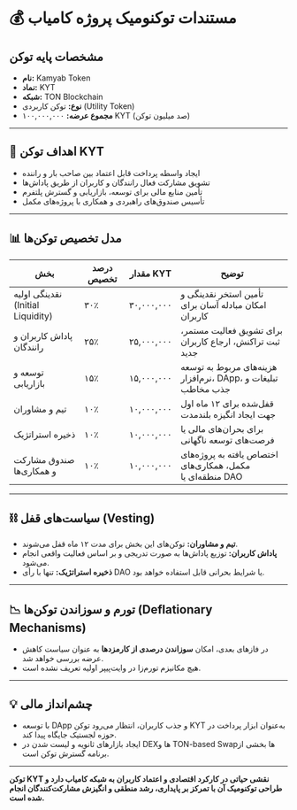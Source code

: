 # 💰 مستندات توکنومیک پروژه کامیاب 

## مشخصات پایه توکن

* **نام:** Kamyab Token
* **نماد:** KYT
* **شبکه:** TON Blockchain
* **نوع:** توکن کاربردی (Utility Token)
* **مجموع عرضه:** ۱۰۰,۰۰۰,۰۰۰ KYT (صد میلیون توکن)

---

## 🎯 اهداف توکن KYT

* ایجاد واسطه پرداخت قابل اعتماد بین صاحب بار و راننده
* تشویق مشارکت فعال رانندگان و کاربران از طریق پاداش‌ها
* تأمین منابع مالی برای توسعه، بازاریابی و گسترش پلتفرم
* تأسیس صندوق‌های راهبردی و همکاری با پروژه‌های مکمل

---

## 📊 مدل تخصیص توکن‌ها

| بخش                               | درصد تخصیص | مقدار KYT  | توضیح                                                         |
| --------------------------------- | ---------- | ---------- | ------------------------------------------------------------- |
| نقدینگی اولیه (Initial Liquidity) | ۳۰٪        | ۳۰,۰۰۰,۰۰۰ | تأمین استخر نقدینگی و امکان مبادله آسان برای کاربران          |
| پاداش کاربران و رانندگان          | ۲۵٪        | ۲۵,۰۰۰,۰۰۰ | برای تشویق فعالیت مستمر، ثبت تراکنش، ارجاع کاربران جدید       |
| توسعه و بازاریابی                 | ۱۵٪        | ۱۵,۰۰۰,۰۰۰ | هزینه‌های مربوط به توسعه نرم‌افزار، DApp، تبلیغات و جذب مخاطب |
| تیم و مشاوران                     | ۱۰٪        | ۱۰,۰۰۰,۰۰۰ | قفل‌شده برای ۱۲ ماه اول جهت ایجاد انگیزه بلندمدت              |
| ذخیره استراتژیک                   | ۱۰٪        | ۱۰,۰۰۰,۰۰۰ | برای بحران‌های مالی یا فرصت‌های توسعه ناگهانی                 |
| صندوق مشارکت و همکاری‌ها          | ۱۰٪        | ۱۰,۰۰۰,۰۰۰ | اختصاص یافته به پروژه‌های مکمل، همکاری‌های منطقه‌ای یا DAO    |

---

## ⛓️ سیاست‌های قفل (Vesting)

* **تیم و مشاوران:** توکن‌های این بخش برای مدت ۱۲ ماه قفل می‌شوند.
* **پاداش کاربران:** توزیع پاداش‌ها به صورت تدریجی و بر اساس فعالیت واقعی انجام می‌شود.
* **ذخیره استراتژیک:** تنها با رأی DAO یا شرایط بحرانی قابل استفاده خواهد بود.

---

## 📉 تورم و سوزاندن توکن‌ها (Deflationary Mechanisms)

* در فازهای بعدی، امکان **سوزاندن درصدی از کارمزدها** به عنوان سیاست کاهش عرضه بررسی خواهد شد.
* هیچ مکانیزم تورم‌زا در وایت‌پیپر اولیه تعریف نشده است.

---

## 💡 چشم‌انداز مالی

* با توسعه DApp و جذب کاربران، انتظار می‌رود توکن KYT به‌عنوان ابزار پرداخت در حوزه لجستیک جایگاه پیدا کند.
* ایجاد بازارهای ثانویه و لیست شدن در DEXها و TON-based Swapها بخشی از برنامه گسترش توکن است.

---

**توکن KYT نقشی حیاتی در کارکرد اقتصادی و اعتماد کاربران به شبکه کامیاب دارد و طراحی توکنومیک آن با تمرکز بر پایداری، رشد منطقی و انگیزش مشارکت‌کنندگان انجام شده است.**
